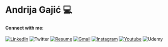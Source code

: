 
# Andrija Gajić 💻

#### Connect with me:
[![LinkedIn](https://img.shields.io/badge/-LinkedIn-blue?style=flat-circle&logo=Linkedin&logoColor=white&link=https://www.linkedin.com/in/andrija-gajic-8b01051b7)](https://www.linkedin.com/in/andrija-gajic-8b01051b7)
![Twitter](https://img.shields.io/badge/-Twitter-1C9BEF?style=flat-circle&logo=twitter&logoColor=white&link=https://twitter.com/AndrijaGajic1)
[![Resume](https://img.shields.io/badge/-Resume-red?style=flat-circle&logo=Adobe%20Acrobat%20Reader&logoColor=white&link=https://github.com/gajojr/gajojr/blob/master/Resume.pdf)](https://github.com/gajojr/gajojr/blob/master/Resume.pdf)
[![Gmail](https://img.shields.io/badge/-Gmail-D14836?style=flat-circle&logo=Gmail&logoColor=white&link=mailto:andrijagajicbusiness@gmail.com)](mailto:andrijagajicbusiness@gmail.com)
[![Instagram](https://img.shields.io/badge/-Instagram-E4405F?style=flat-circle&logo=instagram&logoColor=white&link=https://www.instagram.com/andrija.gajic)](https://www.instagram.com/andrija.gajic)
[![Youtube](https://img.shields.io/badge/-Youtube-FF0000?style=flat-circle&logo=youtube&logoColor=white&link=https://youtube.com/channel/UC6SfLAy5L5aBnrGUh7WAJ4Q)](https://youtube.com/channel/UC6SfLAy5L5aBnrGUh7WAJ4Q)
![Udemy](https://img.shields.io/badge/-Udemy-A435EF?style=flat-circle&logo=udemy&logoColor=white&link=https://www.udemy.com/user/andrija-gajic-3/)
